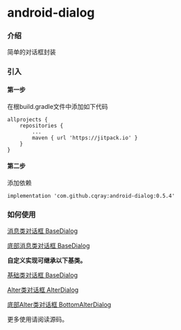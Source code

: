 # android-dialog

### 介绍
简单的对话框封装

### 引入

#### 第一步
在根build.gradle文件中添加如下代码
```
allprojects {
    repositories {
        ...
        maven { url 'https://jitpack.io' }
    }
}
```
#### 第二步
添加依赖
```
implementation 'com.github.cqray:android-dialog:0.5.4'
```

### 如何使用

[消息类对话框 BaseDialog](./library/src/main/java/cn/cqray/android/dialog/BaseDialog.java)

[底部消息类对话框 BaseDialog](./library/src/main/java/cn/cqray/android/dialog/BaseDialog.java)

**自定义实现可继承以下基类。**

[基础类对话框 BaseDialog](./library/src/main/java/cn/cqray/android/dialog/BaseDialog.java)

[Alter类对话框 AlterDialog](./library/src/main/java/cn/cqray/android/dialog/AlterDialog.java)

[底部Alter类对话框 BottomAlterDialog](./library/src/main/java/cn/cqray/android/dialog/BottomAlterDialog.java)

更多使用请阅读源码。
